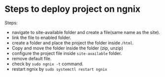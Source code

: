 # Steps to deploy project on ngnix

Steps:

- navigate to site-available folder and create a file(same name as the site).
- link the file to enabled folder.
- create a folder and place the project the folder inside `/html`.
- Copy and move the folder inside the folder (zip, unzip)
- configure the project file inside `site-available` folder.
- remove default file.
- check by `sudo ngnix -t` command.
- restart ngnix by `sudo systemctl restart ngnix`
